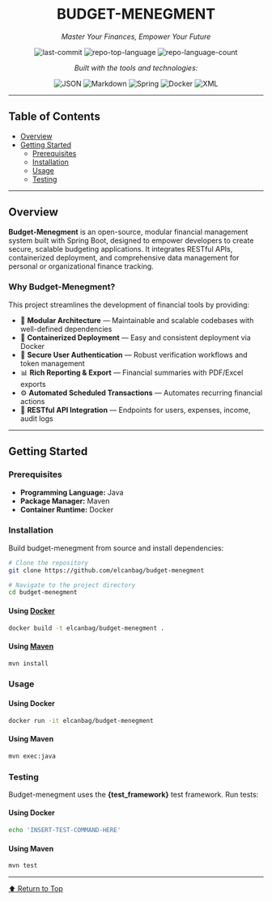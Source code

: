<div align="center">

# BUDGET-MENEGMENT

*Master Your Finances, Empower Your Future*

![last-commit](https://img.shields.io/github/last-commit/elcanbag/budget-menegment?style=flat&logo=git&logoColor=white&color=0080ff)
![repo-top-language](https://img.shields.io/github/languages/top/elcanbag/budget-menegment?style=flat&color=0080ff)
![repo-language-count](https://img.shields.io/github/languages/count/elcanbag/budget-menegment?style=flat&color=0080ff)

*Built with the tools and technologies:*

![JSON](https://img.shields.io/badge/JSON-000000.svg?style=flat&logo=JSON&logoColor=white)
![Markdown](https://img.shields.io/badge/Markdown-000000.svg?style=flat&logo=Markdown&logoColor=white)
![Spring](https://img.shields.io/badge/Spring-000000.svg?style=flat&logo=Spring&logoColor=white)
![Docker](https://img.shields.io/badge/Docker-2496ED.svg?style=flat&logo=Docker&logoColor=white)
![XML](https://img.shields.io/badge/XML-005FAD.svg?style=flat&logo=XML&logoColor=white)

</div>

---

## Table of Contents

- [Overview](#overview)
- [Getting Started](#getting-started)
  - [Prerequisites](#prerequisites)
  - [Installation](#installation)
  - [Usage](#usage)
  - [Testing](#testing)

---

## Overview

**Budget-Menegment** is an open-source, modular financial management system built with Spring Boot, designed to empower developers to create secure, scalable budgeting applications. It integrates RESTful APIs, containerized deployment, and comprehensive data management for personal or organizational finance tracking.

### Why Budget-Menegment?

This project streamlines the development of financial tools by providing:

- 🧩 **Modular Architecture** — Maintainable and scalable codebases with well-defined dependencies  
- 🚀 **Containerized Deployment** — Easy and consistent deployment via Docker  
- 🔐 **Secure User Authentication** — Robust verification workflows and token management  
- 📊 **Rich Reporting & Export** — Financial summaries with PDF/Excel exports  
- ⚙️ **Automated Scheduled Transactions** — Automates recurring financial actions  
- 📡 **RESTful API Integration** — Endpoints for users, expenses, income, audit logs  

---

## Getting Started

### Prerequisites

- **Programming Language:** Java  
- **Package Manager:** Maven  
- **Container Runtime:** Docker  

### Installation

Build budget-menegment from source and install dependencies:

```bash
# Clone the repository
git clone https://github.com/elcanbag/budget-menegment

# Navigate to the project directory
cd budget-menegment
```

#### Using [Docker](https://www.docker.com/)

```bash
docker build -t elcanbag/budget-menegment .
```

#### Using [Maven](https://maven.apache.org/)

```bash
mvn install
```

### Usage

#### Using Docker

```bash
docker run -it elcanbag/budget-menegment
```

#### Using Maven

```bash
mvn exec:java
```

### Testing

Budget-menegment uses the **{test_framework}** test framework. Run tests:

#### Using Docker

```bash
echo 'INSERT-TEST-COMMAND-HERE'
```

#### Using Maven

```bash
mvn test
```

---

[⬆ Return to Top](#budget-menegment)